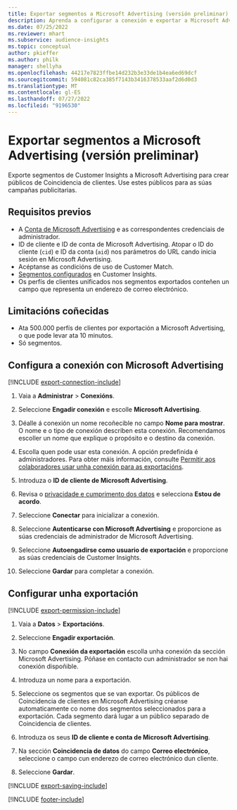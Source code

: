 ```yaml
---
title: Exportar segmentos a Microsoft Advertising (versión preliminar)
description: Aprenda a configurar a conexión e exportar a Microsoft Advertising.
ms.date: 07/25/2022
ms.reviewer: mhart
ms.subservice: audience-insights
ms.topic: conceptual
author: pkieffer
ms.author: philk
manager: shellyha
ms.openlocfilehash: 44217e7823ffbe14d232b3e33de1b4ea6ed69dcf
ms.sourcegitcommit: 594081c82ca385f7143b3416378533aaf2d6d0d3
ms.translationtype: MT
ms.contentlocale: gl-ES
ms.lasthandoff: 07/27/2022
ms.locfileid: "9196530"
---
```

# <a name="export-segments-to-microsoft-advertising-preview"></a>Exportar segmentos a Microsoft Advertising (versión preliminar)

Exporte segmentos de Customer Insights a Microsoft Advertising para crear públicos de Coincidencia de clientes. Use estes públicos para as súas campañas publicitarias.

## <a name="prerequisites"></a>Requisitos previos

- A [Conta de Microsoft Advertising](https://ads.microsoft.com/) e as correspondentes credenciais de administrador.
- ID de cliente e ID de conta de Microsoft Advertising. Atopar o ID do cliente (`cid`) e ID da conta (`aid`) nos parámetros do URL cando inicia sesión en Microsoft Advertising.
- Acéptanse as condicións de uso de Customer Match.
- [Segmentos configurados](segments.md) en Customer Insights.
- Os perfís de clientes unificados nos segmentos exportados conteñen un campo que representa un enderezo de correo electrónico.

## <a name="known-limitations"></a>Limitacións coñecidas

- Ata 500.000 perfís de clientes por exportación a Microsoft Advertising, o que pode levar ata 10 minutos.
- Só segmentos.

## <a name="set-up-connection-to-microsoft-advertising"></a>Configura a conexión con Microsoft Advertising

[!INCLUDE [export-connection-include](includes/export-connection-admn.md)]

1. Vaia a **Administrar** > **Conexións**.

1. Seleccione **Engadir conexión** e escolle **Microsoft Advertising**.

1. Déalle á conexión un nome recoñecible no campo **Nome para mostrar**. O nome e o tipo de conexión describen esta conexión. Recomendamos escoller un nome que explique o propósito e o destino da conexión.

1. Escolla quen pode usar esta conexión. A opción predefinida é administradores. Para obter máis información, consulte [Permitir aos colaboradores usar unha conexión para as exportacións](connections.md#allow-contributors-to-use-a-connection-for-exports).

1. Introduza o **ID de cliente de Microsoft Advertising**.

1. Revisa o [privacidade e cumprimento dos datos](connections.md#data-privacy-and-compliance) e selecciona **Estou de acordo**.

1. Seleccione **Conectar** para inicializar a conexión.

1. Seleccione **Autenticarse con Microsoft Advertising** e proporcione as súas credenciais de administrador de Microsoft Advertising.

1. Seleccione **Autoengadirse como usuario de exportación** e proporcione as súas credenciais de Customer Insights.

1. Seleccione **Gardar** para completar a conexión.

## <a name="configure-an-export"></a>Configurar unha exportación

[!INCLUDE [export-permission-include](includes/export-permission.md)]

1. Vaia a **Datos** > **Exportacións**.

1. Seleccione **Engadir exportación**.

1. No campo **Conexión da exportación** escolla unha conexión da sección Microsoft Advertising. Póñase en contacto cun administrador se non hai conexión dispoñible.

1. Introduza un nome para a exportación.

1. Seleccione os segmentos que se van exportar. Os públicos de Coincidencia de clientes en Microsoft Advertising créanse automaticamente co nome dos segmentos seleccionados para a exportación. Cada segmento dará lugar a un público separado de Coincidencia de clientes.

1. Introduza os seus **ID de cliente e conta de Microsoft Advertising**.

1. Na sección **Coincidencia de datos** do campo **Correo electrónico**, seleccione o campo cun enderezo de correo electrónico dun cliente.

1. Seleccione **Gardar**.

[!INCLUDE [export-saving-include](includes/export-saving.md)]

[!INCLUDE [footer-include](includes/footer-banner.md)]
